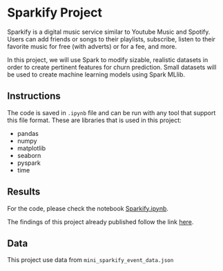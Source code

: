 # Sparkify Project

Sparkify is a digital music service similar to Youtube Music and Spotify. Users can add friends or songs to their playlists, subscribe, listen to their favorite music for free (with adverts) or for a fee, and more.

In this project, we will use Spark to modify sizable, realistic datasets in order to create pertinent features for churn prediction. Small datasets will be used to create machine learning models using Spark MLlib.

## Instructions

The code is saved in `.ipynb` file and can be run with any tool that support this file format. These are libraries that is used in this project:

- pandas
- numpy
- matplotlib
- seaborn
- pyspark
- time

## Results

For the code, please check the notebook [Sparkify.ipynb](Sparkify.ipynb).

The findings of this project already published follow the link [here](https://medium.com/@tridhfpt/sparkify-exploring-user-retention-and-churn-factors-caddc41bd9b0).

## Data

This project use data from `mini_sparkify_event_data.json`
